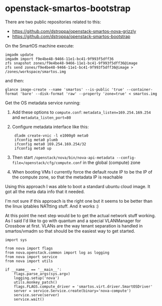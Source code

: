 openstack-smartos-bootstrap
===========================

There are two public repositories related to this:

* https://github.com/dstroppa/openstack-smartos-nova-grizzly
* https://github.com/dstroppa/openstack-smartos-bootstrap

On the SmartOS machine execute:

	imgadm update	
	imgadm import f9e4be48-9466-11e1-bc41-9f993f5dff36
	zfs snapshot zones/f9e4be48-9466-11e1-bc41-9f993f5dff36@image	
	zfs send zones/f9e4be48-9466-11e1-bc41-9f993f5dff36@image > /zones/workspace/smartos.img

and then:

	glance image-create --name 'smartos' --is-public 'true' --container-format 'bare' --disk-format 'raw' --property 'zone=true' < smartos.img

Get the OS metadata service running:

1. Add these options to `compute.conf`: `metadata_listen=169.254.169.254` and `metadata_listen_port=80`
2. Configure metadata interface like this:

		dladm create-vnic -l e1000g0 meta0
		ifconfig meta0 plumb
		ifconfig meta0 169.254.169.254/32
		ifconfig meta0 up

3. Then start `/openstack/nova/bin/nova-api-metadata --config-file=/openstack/cfg/compute.conf` in the global (compute) zone

4. When booting VMs I currently force the default route IP to be the IP of the compute zone, so that the metadata IP is reachable

Using this approach I was able to boot a standard ubuntu cloud image. It got all the meta data info that it needed.

I'm not sure if this approach is the right one but it seems to be better than the linux iptables NATtting stuff. And it works :)

At this point the next step would be to get the actual network stuff working. As I said I'd like to go with quantum and a  special VLANManager for Crossbow at first. VLANs are the way tenant separation is handled in smartos/vmadm  so that should be the easiest way to get started.


	import sys

	from nova import flags
	from nova.openstack.common import log as logging
	from nova import service
	from nova import utils

	if __name__ == '__main__':
    	flags.parse_args(sys.argv)
	    logging.setup('nova')
    	utils.monkey_patch()
	    flags.FLAGS.compute_driver = 'smartos.virt.driver.SmartOSDriver'
    	server = service.Service.create(binary='nova-compute')
	    service.serve(server)
    	service.wait()
